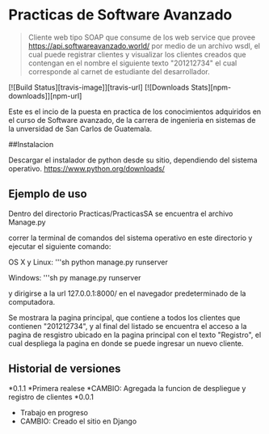 # Practicas de Software Avanzado

> Cliente web tipo SOAP que consume de los web service que provee https://api.softwareavanzado.world/ por medio de un archivo wsdl, el cual puede registrar clientes y visualizar los clientes creados que contengan en el nombre el siguiente texto "201212734" el cual corresponde al carnet de estudiante del desarrollador.

[![Build Status][travis-image]][travis-url]
[![Downloads Stats][npm-downloads]][npm-url]

Este es el incio de la puesta en practica de los conocimientos adquiridos en el curso de Software avanzado, de la carrera de ingenieria en sistemas de la unversidad de San Carlos de Guatemala. 

##Instalacion 

Descargar el instalador de python desde su sitio, dependiendo del sistema operativo.
https://www.python.org/downloads/

## Ejemplo de uso

Dentro del directorio Practicas/PracticasSA se encuentra el archivo Manage.py

correr la terminal de comandos del sistema operativo en este directorio y ejecutar el siguiente comando:

OS  X y Linux:
'''sh
python manage.py runserver

Windows:
'''sh
py manage.py runserver

y dirigirse a la url 127.0.0.1:8000/ en el navegador predeterminado de la computadora.

Se mostrara la pagina principal, que contiene a todos los clientes que contienen "201212734", y al final del listado se encuentra el acceso a la pagina de resgistro ubicado en la pagina principal con el texto "Registro", el cual despliega la pagina en donde se puede ingresar un nuevo cliente. 

## Historial de versiones
*0.1.1
  *Primera realese
  *CAMBIO: Agregada la funcion de despliegue y registro de clientes
*0.0.1
  * Trabajo en progreso
  * CAMBIO: Creado el sitio en Django
  
  
  
